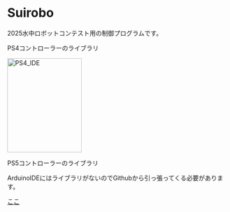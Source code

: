 # Suirobo
2025水中ロボットコンテスト用の制御プログラムです。

PS4コントローラーのライブラリ

<img width="170" height="215" alt="PS4_IDE" src="https://github.com/user-attachments/assets/fa3746c9-adde-48e8-a89b-20bfd42e7c2f" />

PS5コントローラーのライブラリ

ArduinoIDEにはライブラリがないのでGithubから引っ張ってくる必要があります。

[ここ](https://github.com/BLACKROBOTICS/ps5Controller)

